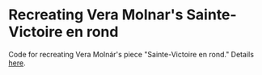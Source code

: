 # Recreating Vera Molnar's Sainte-Victoire en rond

Code for recreating Vera Molnár's piece "Sainte-Victoire en rond." Details [here](https://twitter.com/photon_garden/status/1455414507698806784).